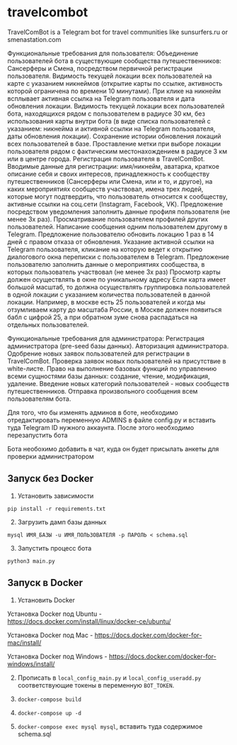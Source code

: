 # travelcombot
TravelComBot is a Telegram bot for travel communities like sunsurfers.ru or smenastation.com

Функциональные требования для пользователя:
Объединение пользователей бота в существующие сообщества путешественников: Сансерферы и Смена, посредством первичной регистрации пользователя.
Видимость текущей локации всех пользователей на карте с указанием никнеймов (открытие карты по ссылке, активность которой ограничена по времени 10 минутами). При клике на никнейм всплывает активная ссылка на Telegram пользователя и дата обновления локации.
Видимость текущей локации всех пользователей бота, находящихся рядом с пользователем в радиусе 30 км, без использования карты внутри бота (в виде списка пользователей с указанием: никнейма и активной ссылки на Telegram пользователя, даты обновления локации).
Сохранение истории обновления локаций всех пользователей в базе.
Проставление метки при выборе локации пользователя рядом с фактическим местонахождением в радиусе 3 км или в центре города.
Регистрация пользователя в TravelСomBot. Вводимые данные для регистрации:
имя/никнейм, 
аватарка,
краткое описание себя и своих интересов,
принадлежность к сообществу путешественников (Сансерферы или Смена, или и то, и другое), на каких мероприятиях сообществ участвовал,
имена трех людей, которые могут подтвердить, что пользователь относится к сообществу,
активные ссылки на соц.сети (Instagram, Facebook, VK).
Предложение посредством уведомления заполнить данные профиля пользователя (не менее 3х раз). 
Просматривание пользователем профилей других пользователей.
Написание сообщения одним пользователем другому в Telegram.
Предложение пользователю обновить локацию 1 раз в 14 дней с правом отказа от обновления.
Указание активной ссылки на Telegram пользователя, кликание на которую ведет к открытию диалогового окна переписки с пользователем в Telegram.
Предложение пользователю заполнить данные о мероприятиях сообщества, в которых пользователь участвовал (не менее 3х раз)
Просмотр карты должен осуществлять в окне по уникальному адресу
Если карта имеет большой масштаб, то должна осуществлять группировка пользователей в одной локации с указанием количества пользователей в данной локации. Например, в москве есть 25 пользователей и когда мы отзумливаем карту до масштаба России, в Москве должен появиться бабл с цифрой 25, а при обратном зуме снова распадаться на отдельных пользователей.

Функциональные требования для администратора:
Регистрация администратора (pre-seed базы данных).
Авторизация администратора.
Одобрение новых заявок пользователей для регистрации в TravelComBot.
Проверка заявок новых пользователей на присутствие в white-листе.
Право на выполнение базовых функций по управлению всеми сущностями базы данных: создание, чтение, модификация, удаление.
Введение новых категорий пользователей - новых сообществ путешественников.
Отправка произвольного сообщения всем пользователям бота.

Для того, что бы изменять админов в боте, необходимо отредактировать переменную ADMINS в файле config.py и вставить туда Telegram ID нужного аккаунта. После этого необходимо перезапустить бота

Бота необохимо добавить в чат, куда он будет присылать анкеты для проверки администратором

## Запуск без Docker

1. Установить зависимости

`pip install -r requirements.txt`

2. Загрузить дамп базы данных

`mysql ИМЯ_БАЗЫ -u ИМЯ_ПОЛЬЗОВАТЕЛЯ -p ПАРОЛЬ < schema.sql`

3. Запустить процесс бота

`python3 main.py`

## Запуск в Docker

1. Установить Docker

Установка Docker под Ubuntu - https://docs.docker.com/install/linux/docker-ce/ubuntu/

Установка Docker под Mac - https://docs.docker.com/docker-for-mac/install/

Установка Docker под Windows - https://docs.docker.com/docker-for-windows/install/

2. Прописать в `local_config_main.py` и `local_config_useradd.py` соответствующие токены в переменную `BOT_TOKEN`.

3. `docker-compose build`

4. `docker-compose up -d`

5. `docker-compose exec mysql mysql`, вставить туда содержимое schema.sql
